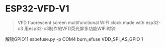 
# ESP32-VFD-V1
> VFD fluorescent screen multifunctional WIFI clock made with esp32-c3
> 用esp32-c3制作的VFD荧光屏多功能WIFI时钟

解锁GPIO11
espefuse.py -p COM4 burn_efuse VDD_SPI_AS_GPIO 1